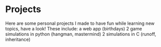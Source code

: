 # Projects
Here are some personal projects I made to have fun while learning new topics, have a look!
These include:
a web app (birthdays)
2 game simulations in python (hangman, mastermind)
2 simulations in C (runoff, inheritance)

